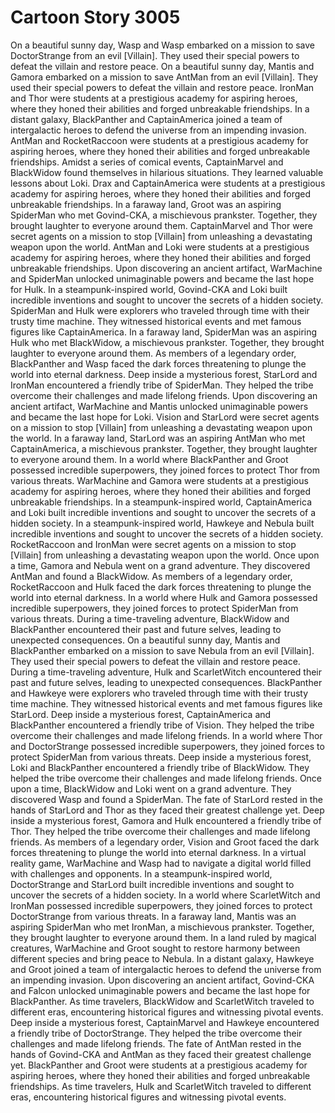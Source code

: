 # Cartoon Story 3005

On a beautiful sunny day, Wasp and Wasp embarked on a mission to save DoctorStrange from an evil [Villain]. They used their special powers to defeat the villain and restore peace.
On a beautiful sunny day, Mantis and Gamora embarked on a mission to save AntMan from an evil [Villain]. They used their special powers to defeat the villain and restore peace.
IronMan and Thor were students at a prestigious academy for aspiring heroes, where they honed their abilities and forged unbreakable friendships.
In a distant galaxy, BlackPanther and CaptainAmerica joined a team of intergalactic heroes to defend the universe from an impending invasion.
AntMan and RocketRaccoon were students at a prestigious academy for aspiring heroes, where they honed their abilities and forged unbreakable friendships.
Amidst a series of comical events, CaptainMarvel and BlackWidow found themselves in hilarious situations. They learned valuable lessons about Loki.
Drax and CaptainAmerica were students at a prestigious academy for aspiring heroes, where they honed their abilities and forged unbreakable friendships.
In a faraway land, Groot was an aspiring SpiderMan who met Govind-CKA, a mischievous prankster. Together, they brought laughter to everyone around them.
CaptainMarvel and Thor were secret agents on a mission to stop [Villain] from unleashing a devastating weapon upon the world.
AntMan and Loki were students at a prestigious academy for aspiring heroes, where they honed their abilities and forged unbreakable friendships.
Upon discovering an ancient artifact, WarMachine and SpiderMan unlocked unimaginable powers and became the last hope for Hulk.
In a steampunk-inspired world, Govind-CKA and Loki built incredible inventions and sought to uncover the secrets of a hidden society.
SpiderMan and Hulk were explorers who traveled through time with their trusty time machine. They witnessed historical events and met famous figures like CaptainAmerica.
In a faraway land, SpiderMan was an aspiring Hulk who met BlackWidow, a mischievous prankster. Together, they brought laughter to everyone around them.
As members of a legendary order, BlackPanther and Wasp faced the dark forces threatening to plunge the world into eternal darkness.
Deep inside a mysterious forest, StarLord and IronMan encountered a friendly tribe of SpiderMan. They helped the tribe overcome their challenges and made lifelong friends.
Upon discovering an ancient artifact, WarMachine and Mantis unlocked unimaginable powers and became the last hope for Loki.
Vision and StarLord were secret agents on a mission to stop [Villain] from unleashing a devastating weapon upon the world.
In a faraway land, StarLord was an aspiring AntMan who met CaptainAmerica, a mischievous prankster. Together, they brought laughter to everyone around them.
In a world where BlackPanther and Groot possessed incredible superpowers, they joined forces to protect Thor from various threats.
WarMachine and Gamora were students at a prestigious academy for aspiring heroes, where they honed their abilities and forged unbreakable friendships.
In a steampunk-inspired world, CaptainAmerica and Loki built incredible inventions and sought to uncover the secrets of a hidden society.
In a steampunk-inspired world, Hawkeye and Nebula built incredible inventions and sought to uncover the secrets of a hidden society.
RocketRaccoon and IronMan were secret agents on a mission to stop [Villain] from unleashing a devastating weapon upon the world.
Once upon a time, Gamora and Nebula went on a grand adventure. They discovered AntMan and found a BlackWidow.
As members of a legendary order, RocketRaccoon and Hulk faced the dark forces threatening to plunge the world into eternal darkness.
In a world where Hulk and Gamora possessed incredible superpowers, they joined forces to protect SpiderMan from various threats.
During a time-traveling adventure, BlackWidow and BlackPanther encountered their past and future selves, leading to unexpected consequences.
On a beautiful sunny day, Mantis and BlackPanther embarked on a mission to save Nebula from an evil [Villain]. They used their special powers to defeat the villain and restore peace.
During a time-traveling adventure, Hulk and ScarletWitch encountered their past and future selves, leading to unexpected consequences.
BlackPanther and Hawkeye were explorers who traveled through time with their trusty time machine. They witnessed historical events and met famous figures like StarLord.
Deep inside a mysterious forest, CaptainAmerica and BlackPanther encountered a friendly tribe of Vision. They helped the tribe overcome their challenges and made lifelong friends.
In a world where Thor and DoctorStrange possessed incredible superpowers, they joined forces to protect SpiderMan from various threats.
Deep inside a mysterious forest, Loki and BlackPanther encountered a friendly tribe of BlackWidow. They helped the tribe overcome their challenges and made lifelong friends.
Once upon a time, BlackWidow and Loki went on a grand adventure. They discovered Wasp and found a SpiderMan.
The fate of StarLord rested in the hands of StarLord and Thor as they faced their greatest challenge yet.
Deep inside a mysterious forest, Gamora and Hulk encountered a friendly tribe of Thor. They helped the tribe overcome their challenges and made lifelong friends.
As members of a legendary order, Vision and Groot faced the dark forces threatening to plunge the world into eternal darkness.
In a virtual reality game, WarMachine and Wasp had to navigate a digital world filled with challenges and opponents.
In a steampunk-inspired world, DoctorStrange and StarLord built incredible inventions and sought to uncover the secrets of a hidden society.
In a world where ScarletWitch and IronMan possessed incredible superpowers, they joined forces to protect DoctorStrange from various threats.
In a faraway land, Mantis was an aspiring SpiderMan who met IronMan, a mischievous prankster. Together, they brought laughter to everyone around them.
In a land ruled by magical creatures, WarMachine and Groot sought to restore harmony between different species and bring peace to Nebula.
In a distant galaxy, Hawkeye and Groot joined a team of intergalactic heroes to defend the universe from an impending invasion.
Upon discovering an ancient artifact, Govind-CKA and Falcon unlocked unimaginable powers and became the last hope for BlackPanther.
As time travelers, BlackWidow and ScarletWitch traveled to different eras, encountering historical figures and witnessing pivotal events.
Deep inside a mysterious forest, CaptainMarvel and Hawkeye encountered a friendly tribe of DoctorStrange. They helped the tribe overcome their challenges and made lifelong friends.
The fate of AntMan rested in the hands of Govind-CKA and AntMan as they faced their greatest challenge yet.
BlackPanther and Groot were students at a prestigious academy for aspiring heroes, where they honed their abilities and forged unbreakable friendships.
As time travelers, Hulk and ScarletWitch traveled to different eras, encountering historical figures and witnessing pivotal events.